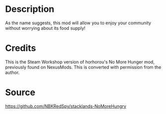 # Description

As the name suggests, this mod will allow you to enjoy your community without worrying about its food supply!

# Credits

This is the Steam Workshop version of horhorou's No More Hunger mod, previously found on NexusMods.
This is converted with permission from the author.

# Source
https://github.com/NBKRedSpy/stacklands-NoMoreHungry
